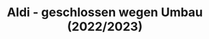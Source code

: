 ---
title: "Aldi - geschlossen wegen Umbau (2022/2023)"
url: /hannover/aldi-geschlossen-wegen-umbau-2022-2023/
shop: Supermarkt
---